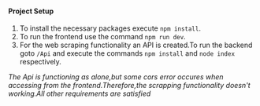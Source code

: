 #### Project Setup

1. To install the necessary packages execute `npm install`.
2. To run the frontend use the command `npm run dev`.
2. For the web scraping functionality an API is created.To run the backend goto `/Api` and execute the commands `npm install` and `node index` respectively.


*The Api is functioning as alone,but some cors error occures when accessing from the frontend.Therefore,the scrapping functionality doesn't working.All other requirements are satisfied*